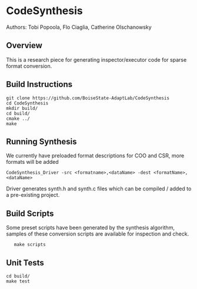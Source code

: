 # CodeSynthesis
Authors: Tobi Popoola, Flo Ciaglia, Catherine Olschanowsky
## Overview
This is a research piece for generating inspector/executor code for sparse format
conversion. 

## Build Instructions
```shell script
git clone https://github.com/BoiseState-AdaptLab/CodeSynthesis
cd CodeSynthesis
mkdir build/
cd build/
cmake ../
make
```
## Running Synthesis

We currently have preloaded format descriptions for COO and CSR, 
more formats will be added

```shell script
CodeSynthesis_Driver -src <formatname>,<dataName> -dest <formatName>,<dataName>
```

Driver generates synth.h and synth.c files which can be compiled / added to a pre-existing project.

## Build Scripts
Some preset scripts have been generated by the synthesis algorithm, samples of these conversion 
scripts are available for inspection and check.

``` shell script
   make scripts
```

## Unit Tests
```shell script
cd build/
make test
```

